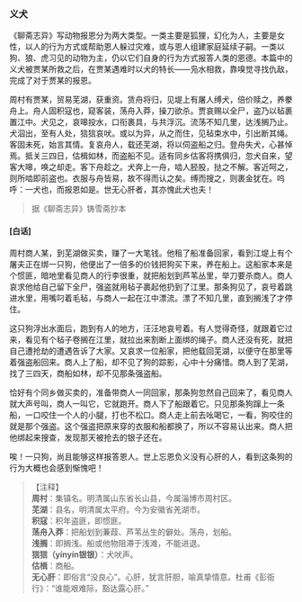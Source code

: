 <script type="text/javascript">
    var head = document.getElementsByTagName('head')[0];
    cssURL = '/public/liao.css';
    linkTag = document.createElement('link');
    linkTag.href = cssURL;
    linkTag.setAttribute('type','text/css');
    linkTag.setAttribute('rel','stylesheet');
    head.appendChild(linkTag);
</script>
### 义犬

《聊斋志异》写动物报恩分为两大类型。一类主要是狐狸，幻化为人，主要是女性，以人的行为方式或帮助恩人躲过灾难，或与恩人组建家庭延续子嗣。一类以狗、狼、虎习见的动物为主，仍以它们自身的行为方式报答人类的恩德。本篇中的义犬被贾某所救之后，在贾某遇难时以犬的特长——凫水相救，靠嗅觉寻找仇敌，完成了对于贾某的报恩。

周村有贾某，贸易芜湖，获重资。赁舟将归，见堤上有屠人缚犬，倍价赎之，养豢舟上。舟人固积寇也，窥客装，荡舟入莽，操刀欲杀。贾哀赐以全尸，盗乃以毡裹置江中。犬见之，哀嗥投水，口衔裹具，与共浮沉。流荡不知几里，达浅搁乃止。犬泅出，至有人处，狺狺哀吠。或以为异，从之而住，见毡束水中，引出断其绳。客固未死，始言其情。复哀舟人，载还芜湖，将以伺盗船之归。登舟失犬，心甚悼焉。抵关三四日，估楫如林，而盗船不见。适有同乡估客将携俱归，忽犬自来，望客大嗥，唤之却走。客下舟趁之。犬奔上一舟，啮人胫股，挞之不解。客近呵之，则所啮即前盗也。衣服与舟皆易，故不得而认之矣。缚而搜之，则裹金犹在。呜呼：一犬也，而报恩如是。世无心肝者，其亦愧此犬也夫！

</section>

> 据《聊斋志异》铸雪斋抄本

#### [白话]
<aside>

周村商人某，到芜湖做买卖，赚了一大笔钱。他租了船准备回家，看到江堤上有个屠夫正在绑一只狗，他便出了一倍多的价钱把狗买下来，养在船上。这船家本来是个惯匪，暗地里看见商人的行李很重，就把船划到芦苇丛里，举刀要杀商人。商人哀求他给自己留下全尸，强盗就用毡子裹起他扔到了江里。那条狗见了，哀号着跳进水里，用嘴叼着毛毡，与商人一起在江中漂流。漂了不知几里，直到搁浅了才停住。

这只狗浮出水面后，跑到有人的地方，汪汪地哀号着。有人觉得奇怪，就跟着它过来，看见有个毡子卷搁在江里，就拉出来割断上面绑的绳子。商人还没有死，就把自己遭抢劫的遭遇告诉了大家。又哀求一位船家，把他载回芜湖，以便守在那里等着强盗船回来。商人上了船，却不见了狗的踪影，心中十分痛惜。商人到了芜湖，找了三四天，商船如林，却不见那条强盗船。

恰好有个同乡做买卖的，准备带商人一同回家，那条狗忽然自己回来了，看见商人就大声号叫，商人一叫它，它就跑开。商人下了船跟着它。只见那条狗蹿上一条船，一口咬住一个人的小腿，打也不松口。商人走上前去吆喝它，一看，狗咬住的就是那个强盗。这个强盗把原来穿的衣服和船都换了，所以不容易认出来。商人把他绑起来搜查，发现那天被抢去的银子还在。

唉！一只狗，尚且能够这样报答恩人。世上忘恩负义没有心肝的人，看到这条狗的行为大概也会感到惭愧吧！

</aside>

> 【注释】  
<b>周村</b>：集镇名。明清属山东省长山县，今属淄博市周村区。  
<b>芜湖</b>：县名，明清属太平府。今为安徽省羌湖市。  
<b>积寇</b>：积年盗匪，即惯匪。  
<b>荡舟入莽</b>：把船划到蒹葭、芦苇丛生的僻处。荡舟，划船。  
<b>浅搁</b>：即搁浅。船或他物阻滞于浅滩，不能进退。  
<b>狺狺（yínyín银银）</b>：犬吠声。  
<b>估楫</b>：商船。  
<b>无心肝</b>：即俗言“没良心”。心肝，犹言肝胆，喻真挚情意。杜甫《彭衙行》：“谁能艰难际，豁达露心肝。”  
